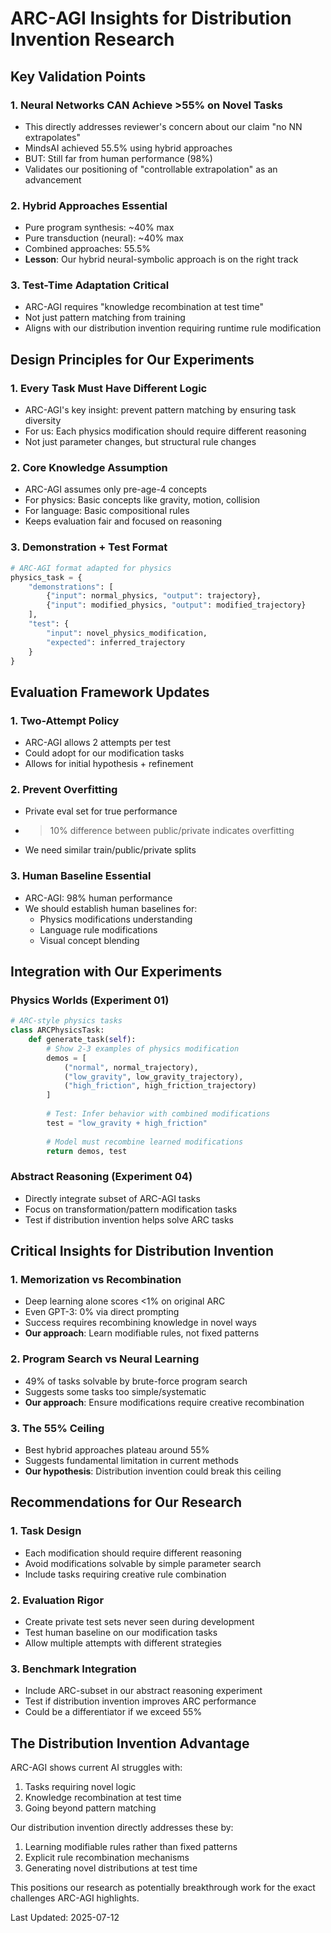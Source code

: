 # ARC-AGI Insights for Distribution Invention Research

## Key Validation Points

### 1. **Neural Networks CAN Achieve >55% on Novel Tasks**
- This directly addresses reviewer's concern about our claim "no NN extrapolates"
- MindsAI achieved 55.5% using hybrid approaches
- BUT: Still far from human performance (98%)
- Validates our positioning of "controllable extrapolation" as an advancement

### 2. **Hybrid Approaches Essential**
- Pure program synthesis: ~40% max
- Pure transduction (neural): ~40% max
- Combined approaches: 55.5%
- **Lesson**: Our hybrid neural-symbolic approach is on the right track

### 3. **Test-Time Adaptation Critical**
- ARC-AGI requires "knowledge recombination at test time"
- Not just pattern matching from training
- Aligns with our distribution invention requiring runtime rule modification

## Design Principles for Our Experiments

### 1. **Every Task Must Have Different Logic**
- ARC-AGI's key insight: prevent pattern matching by ensuring task diversity
- For us: Each physics modification should require different reasoning
- Not just parameter changes, but structural rule changes

### 2. **Core Knowledge Assumption**
- ARC-AGI assumes only pre-age-4 concepts
- For physics: Basic concepts like gravity, motion, collision
- For language: Basic compositional rules
- Keeps evaluation fair and focused on reasoning

### 3. **Demonstration + Test Format**
```python
# ARC-AGI format adapted for physics
physics_task = {
    "demonstrations": [
        {"input": normal_physics, "output": trajectory},
        {"input": modified_physics, "output": modified_trajectory}
    ],
    "test": {
        "input": novel_physics_modification,
        "expected": inferred_trajectory
    }
}
```

## Evaluation Framework Updates

### 1. **Two-Attempt Policy**
- ARC-AGI allows 2 attempts per test
- Could adopt for our modification tasks
- Allows for initial hypothesis + refinement

### 2. **Prevent Overfitting**
- Private eval set for true performance
- >10% difference between public/private indicates overfitting
- We need similar train/public/private splits

### 3. **Human Baseline Essential**
- ARC-AGI: 98% human performance
- We should establish human baselines for:
  - Physics modifications understanding
  - Language rule modifications
  - Visual concept blending

## Integration with Our Experiments

### Physics Worlds (Experiment 01)
```python
# ARC-style physics tasks
class ARCPhysicsTask:
    def generate_task(self):
        # Show 2-3 examples of physics modification
        demos = [
            ("normal", normal_trajectory),
            ("low_gravity", low_gravity_trajectory),
            ("high_friction", high_friction_trajectory)
        ]
        
        # Test: Infer behavior with combined modifications
        test = "low_gravity + high_friction"
        
        # Model must recombine learned modifications
        return demos, test
```

### Abstract Reasoning (Experiment 04)
- Directly integrate subset of ARC-AGI tasks
- Focus on transformation/pattern modification tasks
- Test if distribution invention helps solve ARC tasks

## Critical Insights for Distribution Invention

### 1. **Memorization vs Recombination**
- Deep learning alone scores <1% on original ARC
- Even GPT-3: 0% via direct prompting
- Success requires recombining knowledge in novel ways
- **Our approach**: Learn modifiable rules, not fixed patterns

### 2. **Program Search vs Neural Learning**
- 49% of tasks solvable by brute-force program search
- Suggests some tasks too simple/systematic
- **Our approach**: Ensure modifications require creative recombination

### 3. **The 55% Ceiling**
- Best hybrid approaches plateau around 55%
- Suggests fundamental limitation in current methods
- **Our hypothesis**: Distribution invention could break this ceiling

## Recommendations for Our Research

### 1. **Task Design**
- Each modification should require different reasoning
- Avoid modifications solvable by simple parameter search
- Include tasks requiring creative rule combination

### 2. **Evaluation Rigor**
- Create private test sets never seen during development
- Test human baseline on our modification tasks
- Allow multiple attempts with different strategies

### 3. **Benchmark Integration**
- Include ARC-subset in our abstract reasoning experiment
- Test if distribution invention improves ARC performance
- Could be a differentiator if we exceed 55%

## The Distribution Invention Advantage

ARC-AGI shows current AI struggles with:
1. Tasks requiring novel logic
2. Knowledge recombination at test time
3. Going beyond pattern matching

Our distribution invention directly addresses these by:
1. Learning modifiable rules rather than fixed patterns
2. Explicit rule recombination mechanisms
3. Generating novel distributions at test time

This positions our research as potentially breakthrough work for the exact challenges ARC-AGI highlights.

Last Updated: 2025-07-12